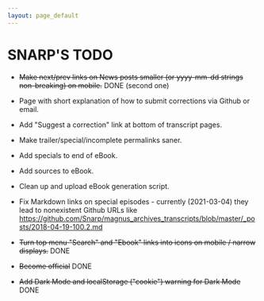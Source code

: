 ```yaml
---
layout: page_default
---
```


# SNARP'S TODO

* <del>Make next/prev links on News posts smaller (or yyyy-mm-dd strings non-breaking) on mobile.</del> DONE (second one)

* Page with short explanation of how to submit corrections via Github or email.

* Add "Suggest a correction" link at bottom of transcript pages.

* Make trailer/special/incomplete permalinks saner.

* Add specials to end of eBook.

* Add sources to eBook.

* Clean up and upload eBook generation script.

* <done>Fix Markdown links on special episodes - currently (2021-03-04) they lead to nonexistent Github URLs like <https://github.com/Snarp/magnus_archives_transcripts/blob/master/_posts/2018-04-19-100.2.md></done>

* <del>Turn top menu "Search" and "Ebook" links into icons on mobile / narrow displays.</del> DONE

* <del>Become official</del> DONE

* <del>Add Dark Mode and localStorage ("cookie") warning for Dark Mode</del> DONE